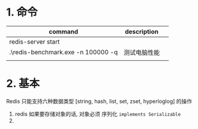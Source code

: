 # 1. 命令



 

| command                            | description  |      |
| ---------------------------------- | ------------ | ---- |
| redis-server start                 |              |      |
| .\redis-benchmark.exe -n 100000 -q | 测试电脑性能 |      |
|                                    |              |      |



# 2. 基本

Redis 只能支持六种数据类型 [string, hash, list, set, zset, hyperloglog] 的操作



1. redis 如果要存储对象的话, 对象必须  序列化 `implements Serializable`
2. 